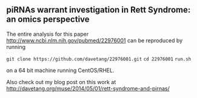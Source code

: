 piRNAs warrant investigation in Rett Syndrome: an omics perspective
----------------

The entire analysis for this paper <http://www.ncbi.nlm.nih.gov/pubmed/22976001> can be reproduced by running

`git clone https://github.com/davetang/22976001.git`
`cd 22976001`
`run.sh`

on a 64 bit machine running CentOS/RHEL.

Also check out my blog post on this work at <http://davetang.org/muse/2014/05/01/rett-syndrome-and-pirnas/>
